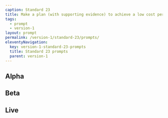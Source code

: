 ```yaml
---
caption: Standard 23
title: Make a plan (with supporting evidence) to achieve a low cost per transaction across the digital and assisted digital service. Report performance data on the Performance Platform.
tags:
  - prompt
  - version-1
layout: prompt
permalink: /version-1/standard-23/prompts/
eleventyNavigation:
  key: version-1-standard-23-prompts
  title: Standard 23 prompts
  parent: version-1
---
```


## Alpha

## Beta

## Live

